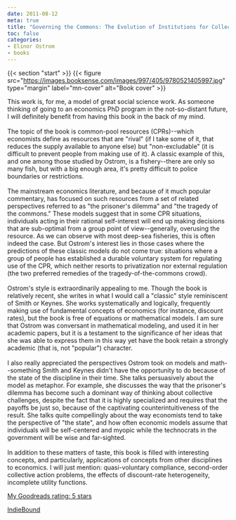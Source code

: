 ```yaml
---
date: 2011-08-12
meta: true
title: "Governing the Commons: The Evolution of Institutions for Collective Action"
toc: false
categories:
- Elinor Ostrom
- books
---
```


{{< section "start" >}}
{{< figure src="https://images.booksense.com/images/997/405/9780521405997.jpg" type="margin" label="mn-cover" alt="Book cover" >}}

This work is, for me, a model of great social science work. As someone thinking of going to an economics PhD program in the not-so-distant future, I will definitely benefit from having this book in the back of my mind. <br /><br />The topic of the book is common-pool resources (CPRs)--which economists define as resources that are "rival" (if I take some of it, that reduces the supply available to anyone else) but "non-excludable" (it is difficult to prevent people from making use of it). A classic example of this, and one among those studied by Ostrom, is a fishery--there are only so many fish, but with a big enough area, it's pretty difficult to police boundaries or restrictions.<br /><br />The mainstream economics literature, and because of it much popular commentary, has focused on such resources from a set of related perspectives referred to as "the prisoner's dilemma" and "the tragedy of the commons." These models suggest that in some CPR situations, individuals acting in their rational self-interest will end up making decisions that are sub-optimal from a group point of view--generally, overusing the resource. As we can observe with most deep-sea fisheries, this is often indeed the case. But Ostrom's interest lies in those cases where the predictions of these classic models do not come true: situations where a group of people has established a durable voluntary system for regulating use of the CPR, which neither resorts to privatization nor external regulation (the two preferred remedies of the tragedy-of-the-commons crowd). <br /><br />Ostrom's style is extraordinarily appealing to me. Though the book is relatively recent, she writes in what I would call a "classic" style reminiscent of Smith or Keynes. She works systematically and logically, frequently making use of fundamental concepts of economics (for instance, discount rates), but the book is free of equations or mathematical models. I am sure that Ostrom was conversant in mathematical modeling, and used it in her academic papers, but it is a testament to the significance of her ideas that she was able to express them in this way yet have the book retain a strongly academic (that is, not "popular") character. <br /><br />I also really appreciated the perspectives Ostrom took on models and math--something Smith and Keynes didn't have the opportunity to do because of the state of the discipline in their time. She talks persuasively about the model as metaphor. For example, she discusses the way that the prisoner's dilemma has become such a dominant way of thinking about collective challenges, despite the fact that it is highly specialized and requires that the payoffs be just so, because of the captivating counterintuitiveness of the result. She talks quite compellingly about the way economists tend to take the perspective of "the state", and how often economic models assume that individuals will be self-centered and myopic while the technocrats in the government will be wise and far-sighted. <br /><br />In addition to these matters of taste, this book is filled with interesting concepts, and particularly, applications of concepts from other disciplines to economics. I will just mention: quasi-voluntary compliance, second-order collective action problems, the effects of discount-rate heterogeneity, incomplete utility functions.

[My Goodreads rating: 5 stars](https://www.goodreads.com/review/show/190903207)  

[IndieBound](https://www.indiebound.org/book/9780521405997)
